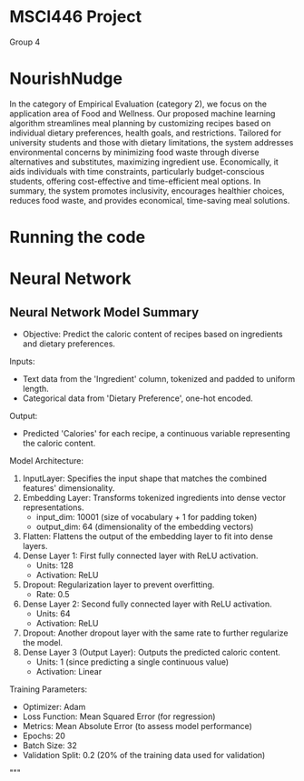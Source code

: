 # MSCI446 Project
Group 4
# NourishNudge
In the category of Empirical Evaluation (category 2), we focus on the application area of Food
and Wellness. Our proposed machine learning algorithm streamlines meal planning by
customizing recipes based on individual dietary preferences, health goals, and restrictions.
Tailored for university students and those with dietary limitations, the system addresses
environmental concerns by minimizing food waste through diverse alternatives and substitutes,
maximizing ingredient use. Economically, it aids individuals with time constraints, particularly
budget-conscious students, offering cost-effective and time-efficient meal options. In summary,
the system promotes inclusivity, encourages healthier choices, reduces food waste, and provides
economical, time-saving meal solutions.

# Running the code

# Neural Network

Neural Network Model Summary
-----------------------------
- Objective: Predict the caloric content of recipes based on ingredients and dietary preferences.

Inputs:
- Text data from the 'Ingredient' column, tokenized and padded to uniform length.
- Categorical data from 'Dietary Preference', one-hot encoded.

Output:
- Predicted 'Calories' for each recipe, a continuous variable representing the caloric content.

Model Architecture:
1. InputLayer: Specifies the input shape that matches the combined features' dimensionality.
2. Embedding Layer: Transforms tokenized ingredients into dense vector representations.
   - input_dim: 10001 (size of vocabulary + 1 for padding token)
   - output_dim: 64 (dimensionality of the embedding vectors)
3. Flatten: Flattens the output of the embedding layer to fit into dense layers.
4. Dense Layer 1: First fully connected layer with ReLU activation.
   - Units: 128
   - Activation: ReLU
5. Dropout: Regularization layer to prevent overfitting.
   - Rate: 0.5
6. Dense Layer 2: Second fully connected layer with ReLU activation.
   - Units: 64
   - Activation: ReLU
7. Dropout: Another dropout layer with the same rate to further regularize the model.
8. Dense Layer 3 (Output Layer): Outputs the predicted caloric content.
   - Units: 1 (since predicting a single continuous value)
   - Activation: Linear

Training Parameters:
- Optimizer: Adam
- Loss Function: Mean Squared Error (for regression)
- Metrics: Mean Absolute Error (to assess model performance)
- Epochs: 20
- Batch Size: 32
- Validation Split: 0.2 (20% of the training data used for validation)
  
"""



